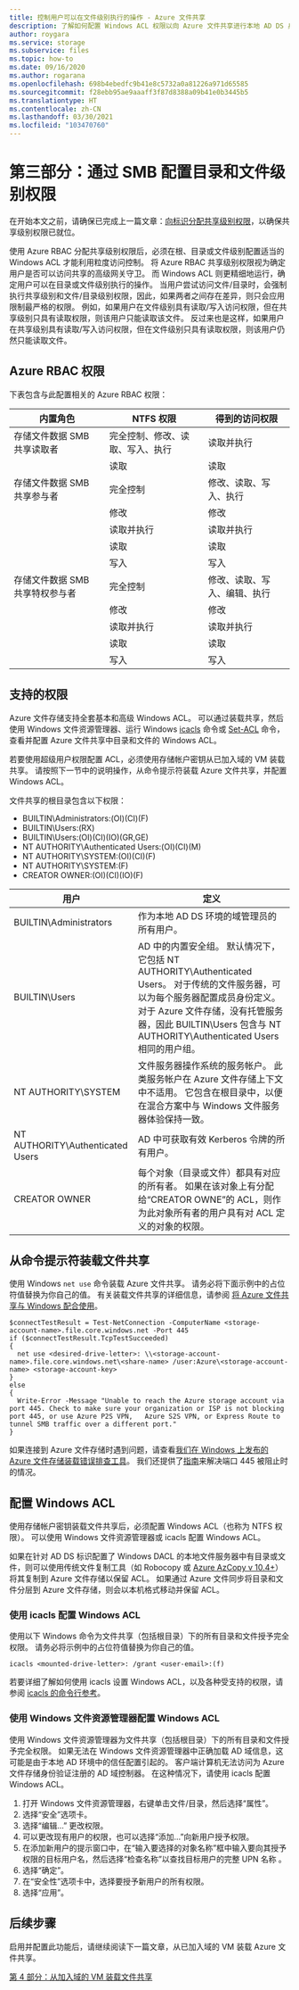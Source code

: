 ```yaml
---
title: 控制用户可以在文件级别执行的操作 - Azure 文件共享
description: 了解如何配置 Windows ACL 权限以向 Azure 文件共享进行本地 AD DS 身份验证。 允许利用粒度访问控制。
author: roygara
ms.service: storage
ms.subservice: files
ms.topic: how-to
ms.date: 09/16/2020
ms.author: rogarana
ms.openlocfilehash: 698b4ebedfc9b41e8c5732a0a81226a971d65585
ms.sourcegitcommit: f28ebb95ae9aaaff3f87d8388a09b41e0b3445b5
ms.translationtype: HT
ms.contentlocale: zh-CN
ms.lasthandoff: 03/30/2021
ms.locfileid: "103470760"
---
```

# <a name="part-three-configure-directory-and-file-level-permissions-over-smb"></a>第三部分：通过 SMB 配置目录和文件级别权限 

在开始本文之前，请确保已完成上一篇文章：[向标识分配共享级别权限](storage-files-identity-ad-ds-assign-permissions.md)，以确保共享级别权限已就位。

使用 Azure RBAC 分配共享级别权限后，必须在根、目录或文件级别配置适当的 Windows ACL 才能利用粒度访问控制。 将 Azure RBAC 共享级别权限视为确定用户是否可以访问共享的高级网关守卫。 而 Windows ACL 则更精细地运行，确定用户可以在目录或文件级别执行的操作。 当用户尝试访问文件/目录时，会强制执行共享级别和文件/目录级别权限，因此，如果两者之间存在差异，则只会应用限制最严格的权限。 例如，如果用户在文件级别具有读取/写入访问权限，但在共享级别只具有读取权限，则该用户只能读取该文件。 反过来也是这样，如果用户在共享级别具有读取/写入访问权限，但在文件级别只具有读取权限，则该用户仍然只能读取文件。

## <a name="azure-rbac-permissions"></a>Azure RBAC 权限

下表包含与此配置相关的 Azure RBAC 权限：


| 内置角色  | NTFS 权限  | 得到的访问权限  |
|---------|---------|---------|
|存储文件数据 SMB 共享读取者 | 完全控制、修改、读取、写入、执行 | 读取并执行  |
|     |   读取 |     读取  |
|存储文件数据 SMB 共享参与者  |  完全控制    |  修改、读取、写入、执行 |
|     |  修改         |  修改    |
|     |  读取并执行 |  读取并执行 |
|     |  读取           |  读取    |
|     |  写入          |  写入   |
|存储文件数据 SMB 共享特权参与者 | 完全控制  |  修改、读取、写入、编辑、执行 |
|     |  修改          |  修改 |
|     |  读取并执行  |  读取并执行 |
|     |  读取            |  读取   |
|     |  写入           |  写入  |



## <a name="supported-permissions"></a>支持的权限

Azure 文件存储支持全套基本和高级 Windows ACL。 可以通过装载共享，然后使用 Windows 文件资源管理器、运行 Windows [icacls](/windows-server/administration/windows-commands/icacls) 命令或 [Set-ACL](/powershell/module/microsoft.powershell.security/set-acl) 命令，查看并配置 Azure 文件共享中目录和文件的 Windows ACL。 

若要使用超级用户权限配置 ACL，必须使用存储帐户密钥从已加入域的 VM 装载共享。 请按照下一节中的说明操作，从命令提示符装载 Azure 文件共享，并配置 Windows ACL。

文件共享的根目录包含以下权限：

- BUILTIN\Administrators:(OI)(CI)(F)
- BUILTIN\Users:(RX)
- BUILTIN\Users:(OI)(CI)(IO)(GR,GE)
- NT AUTHORITY\Authenticated Users:(OI)(CI)(M)
- NT AUTHORITY\SYSTEM:(OI)(CI)(F)
- NT AUTHORITY\SYSTEM:(F)
- CREATOR OWNER:(OI)(CI)(IO)(F)

|用户|定义|
|---|---|
|BUILTIN\Administrators|作为本地 AD DS 环境的域管理员的所有用户。
|BUILTIN\Users|AD 中的内置安全组。 默认情况下，它包括 NT AUTHORITY\Authenticated Users。 对于传统的文件服务器，可以为每个服务器配置成员身份定义。 对于 Azure 文件存储，没有托管服务器，因此 BUILTIN\Users 包含与 NT AUTHORITY\Authenticated Users 相同的用户组。|
|NT AUTHORITY\SYSTEM|文件服务器操作系统的服务帐户。 此类服务帐户在 Azure 文件存储上下文中不适用。 它包含在根目录中，以便在混合方案中与 Windows 文件服务器体验保持一致。|
|NT AUTHORITY\Authenticated Users|AD 中可获取有效 Kerberos 令牌的所有用户。|
|CREATOR OWNER|每个对象（目录或文件）都具有对应的所有者。 如果在该对象上有分配给“CREATOR OWNE”的 ACL，则作为此对象所有者的用户具有对 ACL 定义的对象的权限。|



## <a name="mount-a-file-share-from-the-command-prompt"></a>从命令提示符装载文件共享

使用 Windows `net use` 命令装载 Azure 文件共享。 请务必将下面示例中的占位符值替换为你自己的值。 有关装载文件共享的详细信息，请参阅 [将 Azure 文件共享与 Windows 配合使用](storage-how-to-use-files-windows.md)。 

```
$connectTestResult = Test-NetConnection -ComputerName <storage-account-name>.file.core.windows.net -Port 445
if ($connectTestResult.TcpTestSucceeded)
{
  net use <desired-drive-letter>: \\<storage-account-name>.file.core.windows.net\<share-name> /user:Azure\<storage-account-name> <storage-account-key>
} 
else 
{
  Write-Error -Message "Unable to reach the Azure storage account via port 445. Check to make sure your organization or ISP is not blocking port 445, or use Azure P2S VPN,   Azure S2S VPN, or Express Route to tunnel SMB traffic over a different port."
}

```

如果连接到 Azure 文件存储时遇到问题，请查看[我们在 Windows 上发布的 Azure 文件存储装载错误排查工具](https://azure.microsoft.com/blog/new-troubleshooting-diagnostics-for-azure-files-mounting-errors-on-windows/)。 我们还提供了[指南](./storage-files-faq.md#on-premises-access)来解决端口 445 被阻止时的情况。 

## <a name="configure-windows-acls"></a>配置 Windows ACL

使用存储帐户密钥装载文件共享后，必须配置 Windows ACL（也称为 NTFS 权限）。 可以使用 Windows 文件资源管理器或 icacls 配置 Windows ACL。

如果在针对 AD DS 标识配置了 Windows DACL 的本地文件服务器中有目录或文件，则可以使用传统文件复制工具（如 Robocopy 或 [Azure AzCopy v 10.4+](https://github.com/Azure/azure-storage-azcopy/releases)）将其复制到 Azure 文件存储以保留 ACL。 如果通过 Azure 文件同步将目录和文件分层到 Azure 文件存储，则会以本机格式移动并保留 ACL。

### <a name="configure-windows-acls-with-icacls"></a>使用 icacls 配置 Windows ACL

使用以下 Windows 命令为文件共享（包括根目录）下的所有目录和文件授予完全权限。 请务必将示例中的占位符值替换为你自己的值。

```
icacls <mounted-drive-letter>: /grant <user-email>:(f)
```

若要详细了解如何使用 icacls 设置 Windows ACL，以及各种受支持的权限，请参阅 [icacls 的命令行参考](/windows-server/administration/windows-commands/icacls)。

### <a name="configure-windows-acls-with-windows-file-explorer"></a>使用 Windows 文件资源管理器配置 Windows ACL

使用 Windows 文件资源管理器为文件共享（包括根目录）下的所有目录和文件授予完全权限。 如果无法在 Windows 文件资源管理器中正确加载 AD 域信息，这可能是由于本地 AD 环境中的信任配置引起的。 客户端计算机无法访问为 Azure 文件存储身份验证注册的 AD 域控制器。 在这种情况下，请使用 icacls 配置 Windows ACL。

1. 打开 Windows 文件资源管理器，右键单击文件/目录，然后选择“属性”。
1. 选择“安全”选项卡。
1. 选择“编辑...” 更改权限。
1. 可以更改现有用户的权限，也可以选择“添加...”向新用户授予权限。
1. 在添加新用户的提示窗口中，在“输入要选择的对象名称”框中输入要向其授予权限的目标用户名，然后选择“检查名称”以查找目标用户的完整 UPN 名称 。
1.    选择“确定”。
1.    在“安全性”选项卡中，选择要授予新用户的所有权限。
1.    选择“应用”。


## <a name="next-steps"></a>后续步骤

启用并配置此功能后，请继续阅读下一篇文章，从已加入域的 VM 装载 Azure 文件共享。

[第 4 部分：从加入域的 VM 装载文件共享](storage-files-identity-ad-ds-mount-file-share.md)
